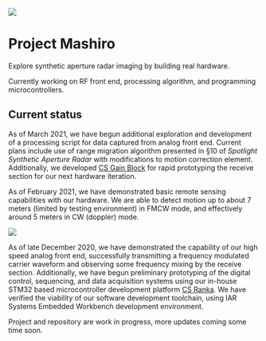 ![](images/mashiro-fs-block3-cover3-full-compressed.jpg)

# Project Mashiro

Explore synthetic aperture radar imaging by building real hardware.

Currently working on RF front end, processing algorithm, and programming microcontrollers.

## Current status

As of March 2021, we have begun additional exploration and development of a processing script for data captured from analog front end. Current plans include use of range migration algorithm presented in §10 of *Spotlight Synthetic Aperture Radar* with modifications to motion correction element. Additionally, we developed [CS Gain Block](https://github.com/criterionsignalworks/gain-block) for rapid prototyping the receive section for our next hardware iteration.

As of February 2021, we have demonstrated basic remote sensing capabilities with our hardware. We are able to detect motion up to about 7 meters (limited by testing environment) in FMCW mode, and effectively around 5 meters in CW (doppler) mode. 

![](testing/mfs-testing-setup.jpg)

As of late December 2020, we have demonstrated the capability of our high speed analog front end, successfully transmitting a frequency modulated carrier waveform and observing some frequency mixing by the receive section.
Additionally, we have begun preliminary prototyping of the digital control, sequencing, and data acquisition systems using our in-house STM32 based microcontroller development platform [CS Ranka](https://github.com/criterionsignalworks/ranka). We have verified the viability of our software development toolchain, using IAR Systems Embedded Workbench development environment. 

Project and repository are work in progress, more updates coming some time soon.
